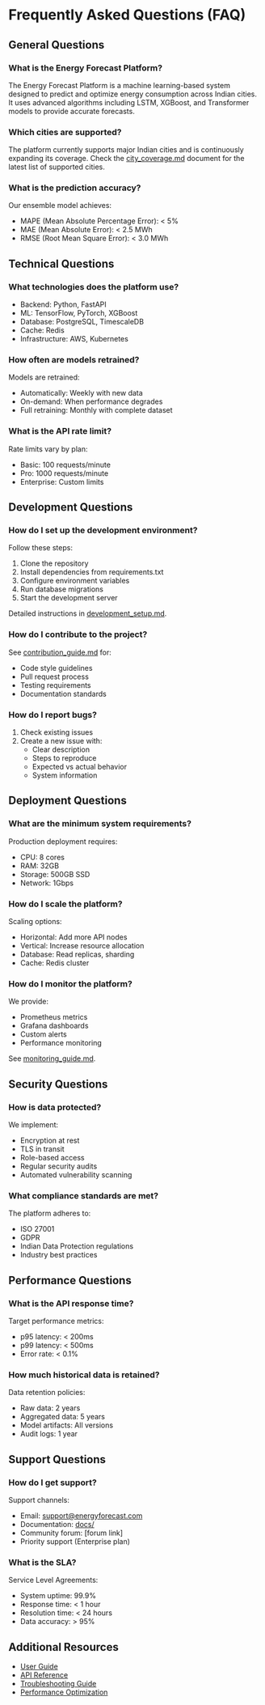 # Frequently Asked Questions (FAQ)

## General Questions

### What is the Energy Forecast Platform?
The Energy Forecast Platform is a machine learning-based system designed to predict and optimize energy consumption across Indian cities. It uses advanced algorithms including LSTM, XGBoost, and Transformer models to provide accurate forecasts.

### Which cities are supported?
The platform currently supports major Indian cities and is continuously expanding its coverage. Check the [city_coverage.md](./city_coverage.md) document for the latest list of supported cities.

### What is the prediction accuracy?
Our ensemble model achieves:
- MAPE (Mean Absolute Percentage Error): < 5%
- MAE (Mean Absolute Error): < 2.5 MWh
- RMSE (Root Mean Square Error): < 3.0 MWh

## Technical Questions

### What technologies does the platform use?
- Backend: Python, FastAPI
- ML: TensorFlow, PyTorch, XGBoost
- Database: PostgreSQL, TimescaleDB
- Cache: Redis
- Infrastructure: AWS, Kubernetes

### How often are models retrained?
Models are retrained:
- Automatically: Weekly with new data
- On-demand: When performance degrades
- Full retraining: Monthly with complete dataset

### What is the API rate limit?
Rate limits vary by plan:
- Basic: 100 requests/minute
- Pro: 1000 requests/minute
- Enterprise: Custom limits

## Development Questions

### How do I set up the development environment?
Follow these steps:
1. Clone the repository
2. Install dependencies from requirements.txt
3. Configure environment variables
4. Run database migrations
5. Start the development server

Detailed instructions in [development_setup.md](./development_setup.md).

### How do I contribute to the project?
See [contribution_guide.md](./contribution_guide.md) for:
- Code style guidelines
- Pull request process
- Testing requirements
- Documentation standards

### How do I report bugs?
1. Check existing issues
2. Create a new issue with:
   - Clear description
   - Steps to reproduce
   - Expected vs actual behavior
   - System information

## Deployment Questions

### What are the minimum system requirements?
Production deployment requires:
- CPU: 8 cores
- RAM: 32GB
- Storage: 500GB SSD
- Network: 1Gbps

### How do I scale the platform?
Scaling options:
- Horizontal: Add more API nodes
- Vertical: Increase resource allocation
- Database: Read replicas, sharding
- Cache: Redis cluster

### How do I monitor the platform?
We provide:
- Prometheus metrics
- Grafana dashboards
- Custom alerts
- Performance monitoring

See [monitoring_guide.md](./monitoring_guide.md).

## Security Questions

### How is data protected?
We implement:
- Encryption at rest
- TLS in transit
- Role-based access
- Regular security audits
- Automated vulnerability scanning

### What compliance standards are met?
The platform adheres to:
- ISO 27001
- GDPR
- Indian Data Protection regulations
- Industry best practices

## Performance Questions

### What is the API response time?
Target performance metrics:
- p95 latency: < 200ms
- p99 latency: < 500ms
- Error rate: < 0.1%

### How much historical data is retained?
Data retention policies:
- Raw data: 2 years
- Aggregated data: 5 years
- Model artifacts: All versions
- Audit logs: 1 year

## Support Questions

### How do I get support?
Support channels:
- Email: support@energyforecast.com
- Documentation: [docs/](./index.md)
- Community forum: [forum link]
- Priority support (Enterprise plan)

### What is the SLA?
Service Level Agreements:
- System uptime: 99.9%
- Response time: < 1 hour
- Resolution time: < 24 hours
- Data accuracy: > 95%

## Additional Resources

- [User Guide](./user_guide.md)
- [API Reference](./api_reference.md)
- [Troubleshooting Guide](./troubleshooting_guide.md)
- [Performance Optimization](./performance_optimization.md)
